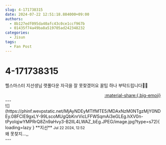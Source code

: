 ```yaml
---
slug: 4-171738315
date: 2024-07-22 12:51:18.884000+09:00
authors:
  - 8b127edf095da40afc43c0ce1ccf967b
  - 01435f74a49ba8a519705ad242348232
categories:
  - Jisun
tags:
  - Fan Post
---
```


# 4-171738315

<div class="post-container" markdown="1">
<div class="content-container md-sidebar__scrollwrap" markdown="1">

헬스마스터 지선생님 랫풀다운 자극을 잘 못찾겠어요 꿀팁 하나 부탁드립니다🙇‍♂️

</div>
</div>

<div style="text-align: right;" markdown="1">
<a href="https://weverse.io/fromis9/fanpost/4-171738315" style="text-align: right;">:material-share:{.big-emoji}</a>
</div>
---

<div class="comments-container md-sidebar__scrollwrap" markdown="1">
<div class="comment" markdown="1">
<div class='id-container' markdown="1">
![](https://phinf.wevpstatic.net/MjAyNDEyMTlfMTE5/MDAxNzM0NTgzMjY0NDEy.08FClE9gxLY-99LscoMUgQbKnrVicLFFWSqmAi3eGLEg.hXV0n-tPyoIqjwYMPRrQ8Zn9aHvy3-B2llL4LWAZ_bEg.JPEG/image.jpg?type=s72){ loading=lazy }
**<span class="artist">지선</span>** <small>Jul 22 2024, 12:52</small><br>
</div>
<div class='comment-body' markdown="1">
왜 못찾지...,,
</div>
</div>
</div>
---
